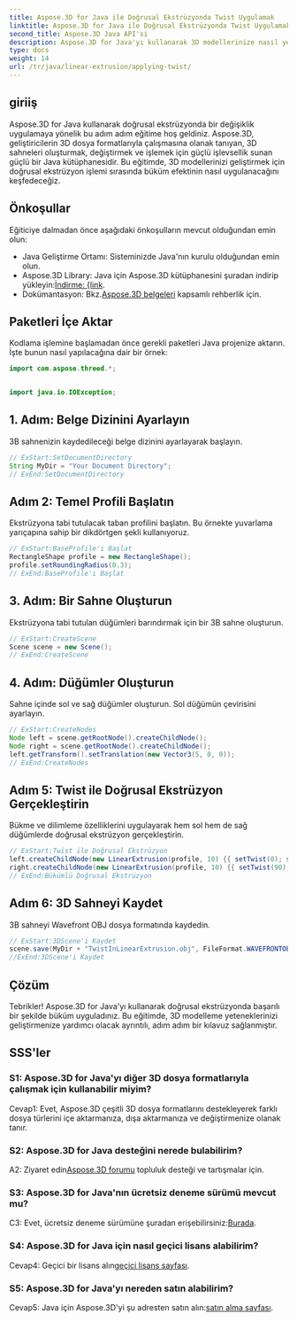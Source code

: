 ```yaml
---
title: Aspose.3D for Java ile Doğrusal Ekstrüzyonda Twist Uygulamak
linktitle: Aspose.3D for Java ile Doğrusal Ekstrüzyonda Twist Uygulamak
second_title: Aspose.3D Java API'si
description: Aspose.3D for Java'yı kullanarak 3D modellerinize nasıl yenilik ekleyeceğinizi öğrenin. Gelişmiş doğrusal ekstrüzyon efektleri için adım adım kılavuzumuzu izleyin.
type: docs
weight: 14
url: /tr/java/linear-extrusion/applying-twist/
---
```

## giriiş

Aspose.3D for Java kullanarak doğrusal ekstrüzyonda bir değişiklik uygulamaya yönelik bu adım adım eğitime hoş geldiniz. Aspose.3D, geliştiricilerin 3D dosya formatlarıyla çalışmasına olanak tanıyan, 3D sahneleri oluşturmak, değiştirmek ve işlemek için güçlü işlevsellik sunan güçlü bir Java kütüphanesidir. Bu eğitimde, 3D modellerinizi geliştirmek için doğrusal ekstrüzyon işlemi sırasında büküm efektinin nasıl uygulanacağını keşfedeceğiz.

## Önkoşullar

Eğiticiye dalmadan önce aşağıdaki önkoşulların mevcut olduğundan emin olun:

- Java Geliştirme Ortamı: Sisteminizde Java'nın kurulu olduğundan emin olun.
-  Aspose.3D Library: Java için Aspose.3D kütüphanesini şuradan indirip yükleyin:[İndirme: {link](https://releases.aspose.com/3d/java/).
-  Dokümantasyon: Bkz.[Aspose.3D belgeleri](https://reference.aspose.com/3d/java/) kapsamlı rehberlik için.

## Paketleri İçe Aktar

Kodlama işlemine başlamadan önce gerekli paketleri Java projenize aktarın. İşte bunun nasıl yapılacağına dair bir örnek:

```java
import com.aspose.threed.*;


import java.io.IOException;
```

## 1. Adım: Belge Dizinini Ayarlayın

3B sahnenizin kaydedileceği belge dizinini ayarlayarak başlayın.

```java
// ExStart:SetDocumentDirectory
String MyDir = "Your Document Directory";
// ExEnd:SetDocumentDirectory
```

## Adım 2: Temel Profili Başlatın

Ekstrüzyona tabi tutulacak taban profilini başlatın. Bu örnekte yuvarlama yarıçapına sahip bir dikdörtgen şekli kullanıyoruz.

```java
// ExStart:BaseProfile'ı Başlat
RectangleShape profile = new RectangleShape();
profile.setRoundingRadius(0.3);
// ExEnd:BaseProfile'ı Başlat
```

## 3. Adım: Bir Sahne Oluşturun

Ekstrüzyona tabi tutulan düğümleri barındırmak için bir 3B sahne oluşturun.

```java
// ExStart:CreateScene
Scene scene = new Scene();
// ExEnd:CreateScene
```

## 4. Adım: Düğümler Oluşturun

Sahne içinde sol ve sağ düğümler oluşturun. Sol düğümün çevirisini ayarlayın.

```java
// ExStart:CreateNodes
Node left = scene.getRootNode().createChildNode();
Node right = scene.getRootNode().createChildNode();
left.getTransform().setTranslation(new Vector3(5, 0, 0));
// ExEnd:CreateNodes
```

## Adım 5: Twist ile Doğrusal Ekstrüzyon Gerçekleştirin

Bükme ve dilimleme özelliklerini uygulayarak hem sol hem de sağ düğümlerde doğrusal ekstrüzyon gerçekleştirin.

```java
// ExStart:Twist ile Doğrusal Ekstrüzyon
left.createChildNode(new LinearExtrusion(profile, 10) {{ setTwist(0); setSlices(100); }});
right.createChildNode(new LinearExtrusion(profile, 10) {{ setTwist(90); setSlices(100); }});
// ExEnd:Bükümlü Doğrusal Ekstrüzyon
```

## Adım 6: 3D Sahneyi Kaydet

3B sahneyi Wavefront OBJ dosya formatında kaydedin.

```java
// ExStart:3DScene'i Kaydet
scene.save(MyDir + "TwistInLinearExtrusion.obj", FileFormat.WAVEFRONTOBJ);
//ExEnd:3DScene'i Kaydet
```

## Çözüm

Tebrikler! Aspose.3D for Java'yı kullanarak doğrusal ekstrüzyonda başarılı bir şekilde büküm uyguladınız. Bu eğitimde, 3D modelleme yeteneklerinizi geliştirmenize yardımcı olacak ayrıntılı, adım adım bir kılavuz sağlanmıştır.

## SSS'ler

### S1: Aspose.3D for Java'yı diğer 3D dosya formatlarıyla çalışmak için kullanabilir miyim?

Cevap1: Evet, Aspose.3D çeşitli 3D dosya formatlarını destekleyerek farklı dosya türlerini içe aktarmanıza, dışa aktarmanıza ve değiştirmenize olanak tanır.

### S2: Aspose.3D for Java desteğini nerede bulabilirim?

 A2: Ziyaret edin[Aspose.3D forumu](https://forum.aspose.com/c/3d/18) topluluk desteği ve tartışmalar için.

### S3: Aspose.3D for Java'nın ücretsiz deneme sürümü mevcut mu?

 C3: Evet, ücretsiz deneme sürümüne şuradan erişebilirsiniz:[Burada](https://releases.aspose.com/).

### S4: Aspose.3D for Java için nasıl geçici lisans alabilirim?

 Cevap4: Geçici bir lisans alın[geçici lisans sayfası](https://purchase.aspose.com/temporary-license/).

### S5: Aspose.3D for Java'yı nereden satın alabilirim?

 Cevap5: Java için Aspose.3D'yi şu adresten satın alın:[satın alma sayfası](https://purchase.aspose.com/buy).